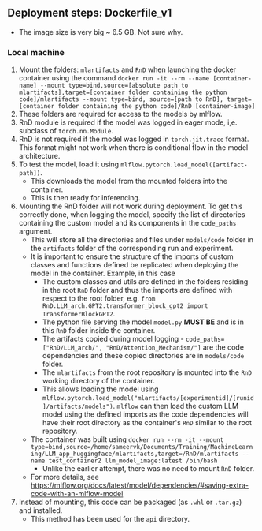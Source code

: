 ## Deployment steps: Dockerfile_v1

- The image size is very big ~ 6.5 GB. Not sure why.

### Local machine

1. Mount the folders: `mlartifacts` and `RnD` when launching the docker container using the command `docker run -it --rm --name [container-name] --mount type=bind,source=[absolute path to mlartifacts],target=[container folder containing the python code]/mlartifacts --mount type=bind, source=[path to RnD], target=[container folder containing the python code]/RnD [container-image]`
2. These folders are required for access to the models by mlflow.
3. RnD module is required if the model was logged in eager mode, i,e. subclass of `torch.nn.Module`.
4. RnD is not required if the model was logged in `torch.jit.trace` format. This format might not work when there is conditional flow in the model architecture.
5. To test the model, load it using `mlflow.pytorch.load_model([artifact-path])`.
    * This downloads the model from the mounted folders into the container.
    * This is then ready for inferencing.
6. Mounting the RnD folder will not work during deployment. To get this correctly done, when logging the model, specify the list of directories containing the custom model and its components in the `code_paths` argument. 
   * This will store all the directories and files under `models/code` folder in the `artifacts` folder of the corresponding run and experiment.
   * It is important to ensure the structure of the imports of custom classes and functions defined be replicated when deploying the model in the container. Example, in this case
     * The custom classes and utils are defined in the folders residing in the root `RnD` folder and thus the imports are defined with respect to the root folder, e.g. `from RnD.LLM_arch.GPT2.transformer_block_gpt2 import TransformerBlockGPT2`.
     * The python file serving the model `model.py` **MUST BE** and is in this `RnD` folder inside the container.
     * The artifacts copied during model logging - `code_paths=["RnD/LLM_arch/", "RnD/Attention_Mechanism/"]` are the code dependencies and these copied directories are in `models/code` folder.
     * The `mlartifacts` from the root repository is mounted into the `RnD` working directory of the container.
     * This allows loading the model using `mlflow.pytorch.load_model("mlartifacts/[experimentid]/[runid]/artifacts/models")`. `mlflow` can then load the custom LLM model using the defined imports as the code dependencies will have their root directory as the container's `RnD` similar to the root repository.
   * The container was built using `docker run --rm -it --mount type=bind,source=/home/sameervk/Documents/Training/MachineLearning/LLM_app_huggingface/mlartifacts,target=/RnD/mlartifacts --name test_container2 llm_model_image:latest /bin/bash`
     * Unlike the earlier attempt, there was no need to mount `RnD` folder.
   * For more details, see https://mlflow.org/docs/latest/model/dependencies/#saving-extra-code-with-an-mlflow-model
7. Instead of mounting, this code can be packaged (as `.whl` or `.tar.gz`) and installed.
   * This method has been used for the `api` directory.

